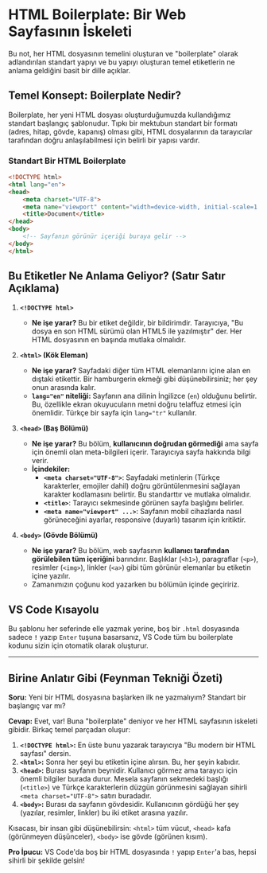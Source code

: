 # HTML Boilerplate: Bir Web Sayfasının İskeleti

Bu not, her HTML dosyasının temelini oluşturan ve "boilerplate" olarak adlandırılan standart yapıyı ve bu yapıyı oluşturan temel etiketlerin ne anlama geldiğini basit bir dille açıklar.

## Temel Konsept: Boilerplate Nedir?

Boilerplate, her yeni HTML dosyası oluşturduğumuzda kullandığımız standart başlangıç şablonudur. Tıpkı bir mektubun standart bir formatı (adres, hitap, gövde, kapanış) olması gibi, HTML dosyalarının da tarayıcılar tarafından doğru anlaşılabilmesi için belirli bir yapısı vardır.

### Standart Bir HTML Boilerplate

```html
<!DOCTYPE html>
<html lang="en">
<head>
    <meta charset="UTF-8">
    <meta name="viewport" content="width=device-width, initial-scale=1.0">
    <title>Document</title>
</head>
<body>
    <!-- Sayfanın görünür içeriği buraya gelir -->
</body>
</html>
```

## Bu Etiketler Ne Anlama Geliyor? (Satır Satır Açıklama)

1.  **`<!DOCTYPE html>`**
    - **Ne işe yarar?** Bu bir etiket değildir, bir bildirimdir. Tarayıcıya, "Bu dosya en son HTML sürümü olan HTML5 ile yazılmıştır" der. Her HTML dosyasının en başında mutlaka olmalıdır.

2.  **`<html>` (Kök Eleman)**
    - **Ne işe yarar?** Sayfadaki diğer tüm HTML elemanlarını içine alan en dıştaki etikettir. Bir hamburgerin ekmeği gibi düşünebilirsiniz; her şey onun arasında kalır.
    - **`lang="en"` niteliği:** Sayfanın ana dilinin İngilizce (`en`) olduğunu belirtir. Bu, özellikle ekran okuyucuların metni doğru telaffuz etmesi için önemlidir. Türkçe bir sayfa için `lang="tr"` kullanılır.

3.  **`<head>` (Baş Bölümü)**
    - **Ne işe yarar?** Bu bölüm, **kullanıcının doğrudan görmediği** ama sayfa için önemli olan meta-bilgileri içerir. Tarayıcıya sayfa hakkında bilgi verir.
    - **İçindekiler:**
        - **`<meta charset="UTF-8">`**: Sayfadaki metinlerin (Türkçe karakterler, emojiler dahil) doğru görüntülenmesini sağlayan karakter kodlamasını belirtir. Bu standarttır ve mutlaka olmalıdır.
        - **`<title>`**: Tarayıcı sekmesinde görünen sayfa başlığını belirler.
        - **`<meta name="viewport" ...>`**: Sayfanın mobil cihazlarda nasıl görüneceğini ayarlar, responsive (duyarlı) tasarım için kritiktir.

4.  **`<body>` (Gövde Bölümü)**
    - **Ne işe yarar?** Bu bölüm, web sayfasının **kullanıcı tarafından görülebilen tüm içeriğini** barındırır. Başlıklar (`<h1>`), paragraflar (`<p>`), resimler (`<img>`), linkler (`<a>`) gibi tüm görünür elemanlar bu etiketin içine yazılır.
    - Zamanımızın çoğunu kod yazarken bu bölümün içinde geçiririz.

## VS Code Kısayolu

Bu şablonu her seferinde elle yazmak yerine, boş bir `.html` dosyasında sadece **`!`** yazıp `Enter` tuşuna basarsanız, VS Code tüm bu boilerplate kodunu sizin için otomatik olarak oluşturur.

---

## Birine Anlatır Gibi (Feynman Tekniği Özeti)

**Soru:** Yeni bir HTML dosyasına başlarken ilk ne yazmalıyım? Standart bir başlangıç var mı?

**Cevap:** Evet, var! Buna "boilerplate" deniyor ve her HTML sayfasının iskeleti gibidir. Birkaç temel parçadan oluşur:

1.  **`<!DOCTYPE html>`:** En üste bunu yazarak tarayıcıya "Bu modern bir HTML sayfası" dersin.
2.  **`<html>`:** Sonra her şeyi bu etiketin içine alırsın. Bu, her şeyin kabıdır.
3.  **`<head>`:** Burası sayfanın beynidir. Kullanıcı görmez ama tarayıcı için önemli bilgiler burada durur. Mesela sayfanın sekmedeki başlığı (`<title>`) ve Türkçe karakterlerin düzgün görünmesini sağlayan sihirli `<meta charset="UTF-8">` satırı buradadır.
4.  **`<body>`:** Burası da sayfanın gövdesidir. Kullanıcının gördüğü her şey (yazılar, resimler, linkler) bu iki etiket arasına yazılır.

Kısacası, bir insan gibi düşünebilirsin: `<html>` tüm vücut, `<head>` kafa (görünmeyen düşünceler), `<body>` ise gövde (görünen kısım).

**Pro İpucu:** VS Code'da boş bir HTML dosyasında `!` yapıp `Enter`'a bas, hepsi sihirli bir şekilde gelsin!
